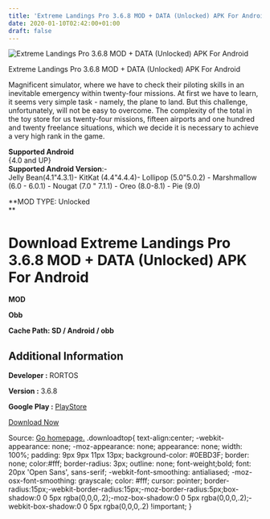 ```yaml
---
title: 'Extreme Landings Pro 3.6.8 MOD + DATA (Unlocked) APK For Android'
date: 2020-01-10T02:42:00+01:00
draft: false
---
```


![Extreme Landings Pro 3.6.8 MOD + DATA (Unlocked) APK For Android](https://i1.wp.com/apkhome.net/wp-content/uploads/2020/01/Extreme-Landings-Pro-3.6.8-MOD-DATA-Unlocked.png "Extreme Landings Pro 3.6.8 MOD + DATA (Unlocked) APK For Android")

  

Extreme Landings Pro 3.6.8 MOD + DATA (Unlocked) APK For Android

Magnificent simulator, where we have to check their piloting skills in an inevitable emergency within twenty-four missions. At first we have to learn, it seems very simple task - namely, the plane to land. But this challenge, unfortunately, will not be easy to overcome. The complexity of the total in the toy store for us twenty-four missions, fifteen airports and one hundred and twenty freelance situations, which we decide it is necessary to achieve a very high rank in the game.

**Supported Android**  
{4.0 and UP}  
**Supported Android Version**:-  
Jelly Bean(4.1"4.3.1)- KitKat (4.4"4.4.4)- Lollipop (5.0"5.0.2) - Marshmallow (6.0 - 6.0.1) - Nougat (7.0 " 7.1.1) - Oreo (8.0-8.1) - Pie (9.0)

**MOD TYPE: Unlocked  
**

Download Extreme Landings Pro 3.6.8 MOD + DATA (Unlocked) APK For Android
=========================================================================

**MOD**

**Obb**

**Cache Path: SD / Android / obb**

Additional Information
----------------------

**Developer :** RORTOS

**Version :** 3.6.8

**Google Play :** [PlayStore](https://play.google.com/store/apps/details?id=it.rortos.extremelandingspro&hl=ru#)

  

[Download Now](https://store4app.co/post/extreme-landings-pro-3-6-8-mod-data-unlocked-apk-for-android_1578594818)

  
Source: [Go homepage.](https://store4app.co/post/extreme-landings-pro-3-6-8-mod-data-unlocked-apk-for-android_1578594818) .downloadtop{ text-align:center; -webkit-appearance: none; -moz-appearance: none; appearance: none; width: 100%; padding: 9px 9px 11px 13px; background-color: #0EBD3F; border: none; color:#fff; border-radius: 3px; outline: none; font-weight;bold; font: 20px 'Open Sans', sans-serif; -webkit-font-smoothing: antialiased; -moz-osx-font-smoothing: grayscale; color: #fff; cursor: pointer; border-radius:15px;-webkit-border-radius:15px;-moz-border-radius:5px;box-shadow:0 0 5px rgba(0,0,0,.2);-moz-box-shadow:0 0 5px rgba(0,0,0,.2);-webkit-box-shadow:0 0 5px rgba(0,0,0,.2) !important; }